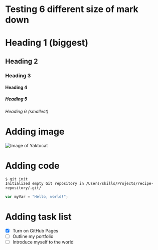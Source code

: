 # Testing 6 different size of mark down

# Heading 1 (biggest)
## Heading 2
### Heading 3
#### Heading 4
##### Heading 5
###### Heading 6 (smallest)

# Adding image
![Image of Yaktocat](https://octodex.github.com/images/yaktocat.png)

# Adding code
```
$ git init
Initialized empty Git repository in /Users/skills/Projects/recipe-repository/.git/
```
``` javascript
var myVar = "Hello, world!";
```

# Adding task list
- [X] Turn on GitHub Pages
- [ ] Outline my portfolio
- [ ] Introduce myself to the world
